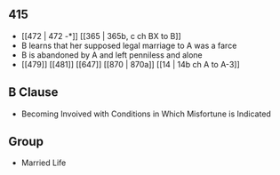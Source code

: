## 415
- [[472 | 472 -*]] [[365 | 365b, c ch BX to B]] 
- B learns that her supposed legal marriage to A was a farce
- B is abandoned by A and left penniless and alone
- [[479]] [[481]] [[647]] [[870 | 870a]] [[14 | 14b ch A to A-3]] 

## B Clause
- Becoming Invoived with Conditions in Which Misfortune is Indicated

## Group
- Married Life

